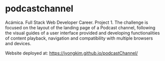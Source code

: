 # podcastchannel
Acámica. Full Stack Web Developer Career.
Project 1.
The challenge is focused on the layout of the landing page of a Podcast channel, following the visual guides of a user interface provided and developing functionalities of content playback, navigation and compatibility with multiple browsers and devices.

Website deployed at: https://jyongkim.github.io/podcastChannel/
